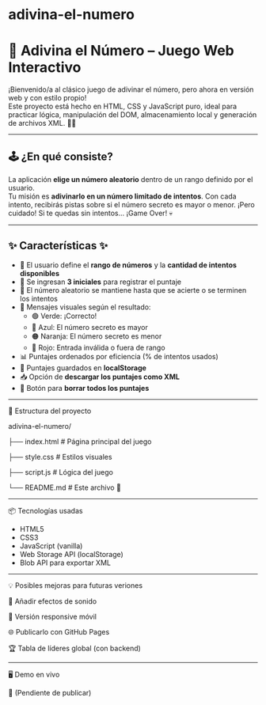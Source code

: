 # adivina-el-numero
# 🎯 Adivina el Número – Juego Web Interactivo

¡Bienvenido/a al clásico juego de adivinar el número, pero ahora en versión web y con estilo propio!  
Este proyecto está hecho en HTML, CSS y JavaScript puro, ideal para practicar lógica, manipulación del DOM, almacenamiento local y generación de archivos XML. 🧠💡

---

## 🕹️ ¿En qué consiste?

La aplicación **elige un número aleatorio** dentro de un rango definido por el usuario.  
Tu misión es **adivinarlo en un número limitado de intentos**. Con cada intento, recibirás pistas sobre si el número secreto es mayor o menor. ¡Pero cuidado! Si te quedas sin intentos... ¡Game Over! 💀

---

## ✨ Características ✨

- 🔢 El usuario define el **rango de números** y la **cantidad de intentos disponibles**
- 👤 Se ingresan **3 iniciales** para registrar el puntaje
- 🎯 El número aleatorio se mantiene hasta que se acierte o se terminen los intentos
- 💬 Mensajes visuales según el resultado:
  - 🟢 Verde: ¡Correcto!
  - 🔵 Azul: El número secreto es mayor
  - 🟠 Naranja: El número secreto es menor
  - 🔴 Rojo: Entrada inválida o fuera de rango
- 📊 Puntajes ordenados por eficiencia (% de intentos usados)
- 💾 Puntajes guardados en **localStorage**
- 📥 Opción de **descargar los puntajes como XML**
- 🧼 Botón para **borrar todos los puntajes**

---

📁 Estructura del proyecto

adivina-el-numero/

├── index.html         # Página principal del juego

├── style.css          # Estilos visuales

├── script.js          # Lógica del juego

└── README.md          # Este archivo 📝

---

📦 Tecnologías usadas
- HTML5
- CSS3
- JavaScript (vanilla)
- Web Storage API (localStorage)
- Blob API para exportar XML

---

💡 Posibles mejoras para futuras veriones

🎵 Añadir efectos de sonido

📱 Versión responsive móvil

🌐 Publicarlo con GitHub Pages

🏆 Tabla de líderes global (con backend)

---

🖥️ Demo en vivo

📌 (Pendiente de publicar)

